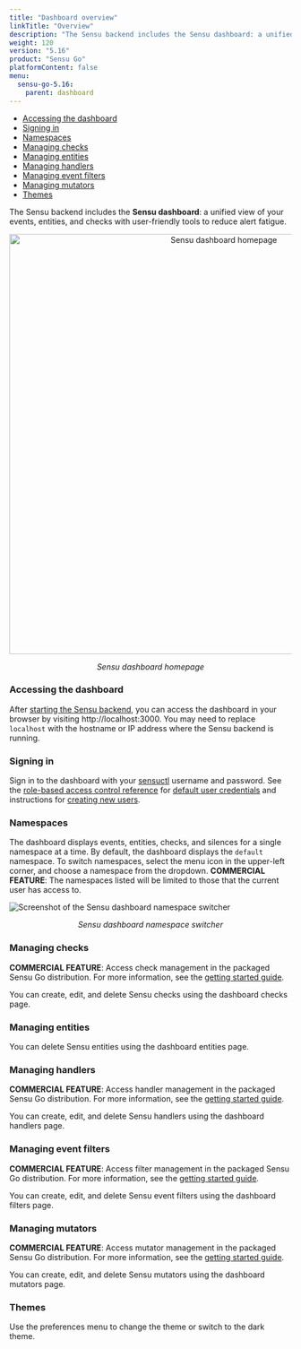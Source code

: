 ```yaml
---
title: "Dashboard overview"
linkTitle: "Overview"
description: "The Sensu backend includes the Sensu dashboard: a unified view of your Sensu resources with user-friendly tools to reduce alert fatigue. Read the doc to get started using the dashboard."
weight: 120
version: "5.16"
product: "Sensu Go"
platformContent: false
menu:
  sensu-go-5.16:
    parent: dashboard
---
```


- [Accessing the dashboard](#accessing-the-dashboard)
- [Signing in](#signing-in)
- [Namespaces](#namespaces)
- [Managing checks](#managing-checks)
- [Managing entities](#managing-entities)
- [Managing handlers](#managing-handlers)
- [Managing event filters](#managing-event-filters)
- [Managing mutators](#managing-mutators)
- [Themes](#themes)

The Sensu backend includes the **Sensu dashboard**:
a unified view of your events, entities, and checks with user-friendly tools to reduce alert fatigue.

<div style="text-align:center">
<img src="/images/homepage.png" alt="Sensu dashboard homepage" width="750">
</div>

<p style="text-align:center"><i>Sensu dashboard homepage</i></p>

### Accessing the dashboard
After [starting the Sensu backend][1], you can access the dashboard in your browser
by visiting http://localhost:3000. You may need to replace `localhost` with the
hostname or IP address where the Sensu backend is running.

### Signing in
Sign in to the dashboard with your [sensuctl][2] username and password.
See the [role-based access control reference][3] for [default user credentials][4] and instructions for [creating new users][5].

### Namespaces
The dashboard displays events, entities, checks, and silences for a single namespace at a time.
By default, the dashboard displays the `default` namespace.
To switch namespaces, select the menu icon in the upper-left corner, and choose a namespace from the dropdown.
**COMMERCIAL FEATURE**: The namespaces listed will be limited to those that the current user has access to.

<img src="/images/dashboard-namespace-switcher.png" alt="Screenshot of the Sensu dashboard namespace switcher">

<p style="text-align:center"><i>Sensu dashboard namespace switcher</i></p>

### Managing checks

**COMMERCIAL FEATURE**: Access check management in the packaged Sensu Go distribution. For more information, see the [getting started guide][6].

You can create, edit, and delete Sensu checks using the dashboard checks page.

### Managing entities

You can delete Sensu entities using the dashboard entities page.

### Managing handlers

**COMMERCIAL FEATURE**: Access handler management in the packaged Sensu Go distribution. For more information, see the [getting started guide][6].

You can create, edit, and delete Sensu handlers using the dashboard handlers page.

### Managing event filters

**COMMERCIAL FEATURE**: Access filter management in the packaged Sensu Go distribution. For more information, see the [getting started guide][6].

You can create, edit, and delete Sensu event filters using the dashboard filters page.

### Managing mutators

**COMMERCIAL FEATURE**: Access mutator management in the packaged Sensu Go distribution. For more information, see the [getting started guide][6].

You can create, edit, and delete Sensu mutators using the dashboard mutators page.

### Themes
Use the preferences menu to change the theme or switch to the dark theme.

[1]: ../../reference/backend#restarting-the-service
[2]: ../../sensuctl/reference/
[3]: ../../reference/rbac
[4]: ../../reference/rbac#default-user
[5]: ../../reference/rbac#creating-a-user
[6]: ../../getting-started/enterprise
